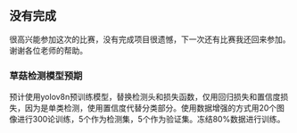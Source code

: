 ## 没有完成
很高兴能参加这次的比赛，没有完成项目很遗憾，下一次还有比赛我还回来参加。谢谢各位老师的帮助。
### 草菇检测模型预期
预计使用yolov8n预训练模型，替换检测头和损失函数，仅用回归损失和置信度损失，因为是单类检测，使用置信度代替分类部分。使用数据增强的方式用20个图像进行300论训练，5个作为检测集，5个作为验证集。冻结80%数据进行训练。
